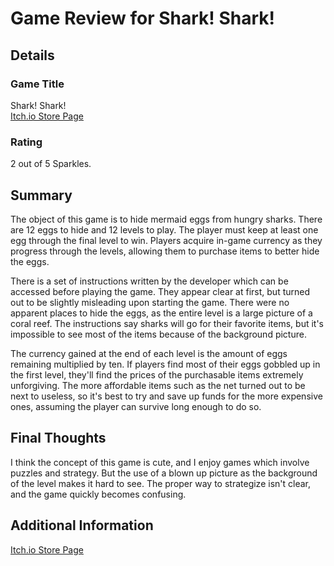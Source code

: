 # Game Review for Shark! Shark!

## Details

### Game Title
Shark! Shark!
<br>[Itch.io Store Page](https://evolutionarygames.itch.io/shark-shark)

### Rating
2 out of 5 Sparkles.

## Summary
The object of this game is to hide mermaid eggs from hungry sharks. There are 12 eggs to hide and 12 levels to play. The player must keep at least one egg through the final level to win. Players acquire in-game currency as they progress through the levels, allowing them to purchase items to better hide the eggs.

There is a set of instructions written by the developer which can be accessed before playing the game. They appear clear at first, but turned out to be slightly misleading upon starting the game. There were no apparent places to hide the eggs, as the entire level is a large picture of a coral reef. The instructions say sharks will go for their favorite items, but it's impossible to see most of the items because of the background picture.

The currency gained at the end of each level is the amount of eggs remaining multiplied by ten. If players find most of their eggs gobbled up in the first level, they'll find the prices of the purchasable items extremely unforgiving. The more affordable items such as the net turned out to be next to useless, so it's best to try and save up funds for the more expensive ones, assuming the player can survive long enough to do so.

## Final Thoughts
I think the concept of this game is cute, and I enjoy games which involve puzzles and strategy. But the use of a blown up picture as the background of the level makes it hard to see. The proper way to strategize isn't clear, and the game quickly becomes confusing.

## Additional Information
[Itch.io Store Page](https://evolutionarygames.itch.io/shark-shark)
